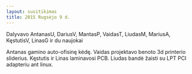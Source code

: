 ```yaml
---
layout: susitikimas
title: 2015 Rugsėjo 9 d.
---
```

Dalyvavo AntanasU, DariusV, MantasP, VaidasT, LiudasM, MariusA, KęstutisV, LinasG ir du naujokai


Antanas gamino auto-ofisinę kėdę.
Vaidas projektavo benoto 3d printerio sliderius.
Kęstutis ir Linas laminavosi PCB.
Liudas bandė žaisti su LPT PCI adapteriu ant linux.


